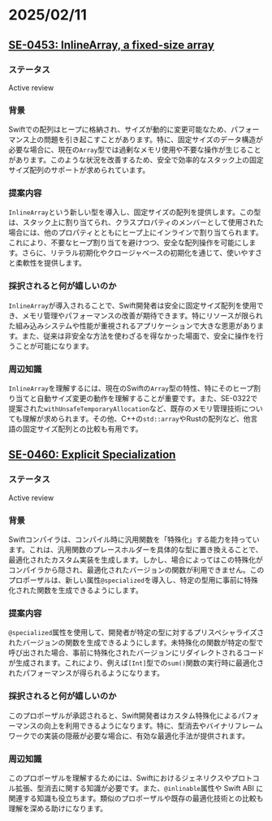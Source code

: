 # 2025/02/11

## [SE-0453: InlineArray, a fixed-size array](https://github.com/swift-evolution/blob/main/proposals/0453-vector.md)

### ステータス
Active review

### 背景
Swiftでの配列はヒープに格納され、サイズが動的に変更可能なため、パフォーマンス上の問題を引き起こすことがあります。特に、固定サイズのデータ構造が必要な場合に、現在の`Array`型では過剰なメモリ使用や不要な操作が生じることがあります。このような状況を改善するため、安全で効率的なスタック上の固定サイズ配列のサポートが求められています。

### 提案内容
`InlineArray`という新しい型を導入し、固定サイズの配列を提供します。この型は、スタック上に割り当てられ、クラスプロパティのメンバーとして使用された場合には、他のプロパティとともにヒープ上にインラインで割り当てられます。これにより、不要なヒープ割り当てを避けつつ、安全な配列操作を可能にします。さらに、リテラル初期化やクロージャベースの初期化を通じて、使いやすさと柔軟性を提供します。

### 採択されると何が嬉しいのか
`InlineArray`が導入されることで、Swift開発者は安全に固定サイズ配列を使用でき、メモリ管理やパフォーマンスの改善が期待できます。特にリソースが限られた組み込みシステムや性能が重視されるアプリケーションで大きな恩恵があります。また、従来は非安全な方法を使わざるを得なかった場面で、安全に操作を行うことが可能になります。

### 周辺知識
`InlineArray`を理解するには、現在のSwiftの`Array`型の特性、特にそのヒープ割り当てと自動サイズ変更の動作を理解することが重要です。また、SE-0322で提案された`withUnsafeTemporaryAllocation`など、既存のメモリ管理技術についても理解が求められます。その他、C++の`std::array`やRustの配列など、他言語の固定サイズ配列との比較も有用です。

## [SE-0460: Explicit Specialization](0460-specialized.md)

### ステータス
Active review

### 背景
Swiftコンパイラは、コンパイル時に汎用関数を「特殊化」する能力を持っています。これは、汎用関数のプレースホルダーを具体的な型に置き換えることで、最適化されたカスタム実装を生成します。しかし、場合によってはこの特殊化がコンパイラから隠され、最適化されたバージョンの関数が利用できません。このプロポーザルは、新しい属性`@specialized`を導入し、特定の型用に事前に特殊化された関数を生成できるようにします。

### 提案内容
`@specialized`属性を使用して、開発者が特定の型に対するプリスペシャライズされたバージョンの関数を生成できるようにします。未特殊化の関数が特定の型で呼び出された場合、事前に特殊化されたバージョンにリダイレクトされるコードが生成されます。これにより、例えば`[Int]`型での`sum()`関数の実行時に最適化されたパフォーマンスが得られるようになります。

### 採択されると何が嬉しいのか
このプロポーザルが承認されると、Swift開発者はカスタム特殊化によるパフォーマンスの向上を利用できるようになります。特に、型消去やバイナリフレームワークでの実装の隠蔽が必要な場合に、有効な最適化手法が提供されます。

### 周辺知識
このプロポーザルを理解するためには、Swiftにおけるジェネリクスやプロトコル拡張、型消去に関する知識が必要です。また、`@inlinable`属性や Swift ABI に関連する知識も役立ちます。類似のプロポーザルや既存の最適化技術との比較も理解を深める助けになります。


